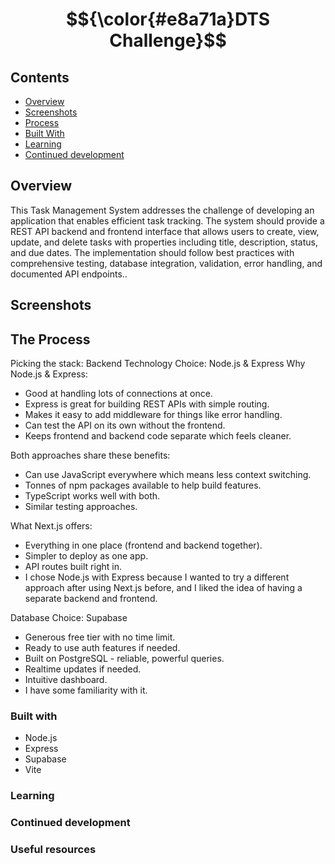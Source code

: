 # $${\color{#e8a71a}DTS Challenge}$$ 




## Contents
* [Overview](#overview)
* [Screenshots](#screenshots)
* [Process](#the-process)
* [Built With](#built-with)
* [Learning](#learning)
* [Continued development](#continued-development)

## Overview
This Task Management System addresses the challenge of developing an application that enables efficient task tracking. The system should provide a REST API backend and frontend interface that allows users to create, view, update, and delete tasks with properties including title, description, status, and due dates. The implementation should follow best practices with comprehensive testing, database integration, validation, error handling, and documented API endpoints..

## Screenshots


## The Process
Picking the stack:
  Backend Technology Choice: Node.js & Express
Why Node.js & Express:
- Good at handling lots of connections at once.
- Express is great for building REST APIs with simple routing.
- Makes it easy to add middleware for things like error handling.
- Can test the API on its own without the frontend.
- Keeps frontend and backend code separate which feels cleaner.
  
Both approaches share these benefits:
- Can use JavaScript everywhere which means less context switching.
- Tonnes of npm packages available to help build features.
- TypeScript works well with both.
- Similar testing approaches.
  
What Next.js offers:
- Everything in one place (frontend and backend together).
- Simpler to deploy as one app.
- API routes built right in.
- I chose Node.js with Express because I wanted to try a different approach after using Next.js before, and I liked the idea of having a separate backend and frontend.

Database Choice: Supabase
- Generous free tier with no time limit.
- Ready to use auth features if needed.
- Built on PostgreSQL - reliable, powerful queries.
- Realtime updates if needed.
- Intuitive dashboard.
- I have some familiarity with it.

### Built with
- Node.js
- Express
- Supabase
- Vite

### Learning


### Continued development

### Useful resources

